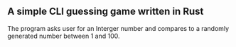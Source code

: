 ## A simple CLI guessing game written in Rust

The program asks user for an Interger number and compares to a randomly generated number between 1 and 100.
